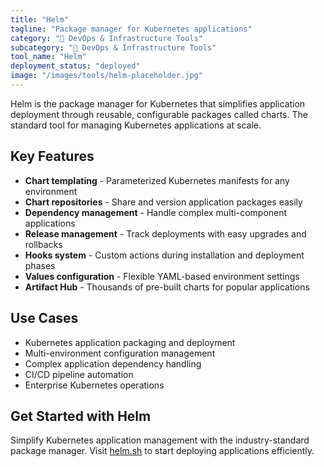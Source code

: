 ```yaml
---
title: "Helm"
tagline: "Package manager for Kubernetes applications"
category: "🔧 DevOps & Infrastructure Tools"
subcategory: "🔧 DevOps & Infrastructure Tools"
tool_name: "Helm"
deployment_status: "deployed"
image: "/images/tools/helm-placeholder.jpg"
---
```

Helm is the package manager for Kubernetes that simplifies application deployment through reusable, configurable packages called charts. The standard tool for managing Kubernetes applications at scale.

## Key Features

- **Chart templating** - Parameterized Kubernetes manifests for any environment
- **Chart repositories** - Share and version application packages easily
- **Dependency management** - Handle complex multi-component applications
- **Release management** - Track deployments with easy upgrades and rollbacks
- **Hooks system** - Custom actions during installation and deployment phases
- **Values configuration** - Flexible YAML-based environment settings
- **Artifact Hub** - Thousands of pre-built charts for popular applications

## Use Cases

- Kubernetes application packaging and deployment
- Multi-environment configuration management
- Complex application dependency handling
- CI/CD pipeline automation
- Enterprise Kubernetes operations

## Get Started with Helm

Simplify Kubernetes application management with the industry-standard package manager. Visit [helm.sh](https://helm.sh) to start deploying applications efficiently.
